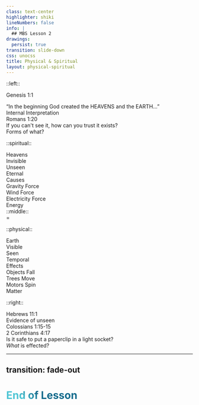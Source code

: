 ```yaml
---
class: text-center
highlighter: shiki
lineNumbers: false
info: |
  ## MBS Lesson 2
drawings:
  persist: true
transition: slide-down
css: unocss
title: Physical & Spiritual
layout: physical-spiritual
---
```


::left::

Genesis 1:1

<div v-click='2' class='text-xs group/ii'>
  “In the beginning God created the 
  <span class='group/ii'>HEAVENS</span> and the <span>EARTH</span>...”</div>
  <div v-click='3' class='sidebox'>
    <game-icons:archive-research class="text-2xl -mb-2" /> 
      Internal Interpretation
    </div>
  <div v-click='14' class='m-t-5'>
    Romans 1:20 <br/>
  <span 
    v-click='15' 
    class='italic font-light block leading-snug text-base'>
      If you can't see it, how can you trust it exists?
    </span>
  </div>
<div v-click='27' class='sidebox m-l-33 m-t-11'>Forms of what?</div>
<arrow v-click='27' v-if='$slidev.nav.clicks >= 27'
  z='2' x1='229' y1='300' x2='280' y2='332' 
  color='black' 
  width='3' 
  arrowSize='2' />

::spiritual::

<div v-click='4'>
  Heavens
</div>
<div v-click='6'>
  Invisible
</div>
<div v-click='10'>
  Unseen
</div>
<div v-click='11'>
  Eternal
</div>

<div v-click='17' bg='white' class='brick-head'>
<div v-click='23'> Causes</div>
<div v-click='22'>
  Gravity Force
</div>
<div v-click='20'>
  Wind Force
</div>
<div v-click='19'>
  Electricity Force
</div>
</div>
<div v-click='28' bg='white' class='brick-head'>
<div v-click='28'>
    Energy
</div>
</div>
::middle::
<div v-click='29' mt='80' text='6xl black bold'>
  =
</div>

::physical::

<div v-click='4'>
  Earth
</div>
<div v-click='6'>
  Visible
</div>
<div v-click='8'>
  Seen
</div>
<div v-click='9'>
  Temporal
</div>

<div v-click='17' bg='white' class='brick-head'>
<div v-click='24'> 
  Effects 
</div>
<div v-click='21'>
  Objects Fall
</div>
<div v-click='19'>
  Trees Move
</div>
  <div v-click='17'>
    Motors Spin
  </div>
</div>
<div v-click='26' bg='white' class='brick-head'>
<div v-click='26'>
  Matter
</div>
</div>

::right::

<div v-click='12'>
  Hebrews 11:1 <br/>
  <span v-click='13' 
    class='italic font-light text-base align-text-top'>
    Evidence of unseen</span>
</div>
<div v-click='5'>Colossians 1:15-15</div>
<div v-click='7'>2 Corinthians 4:17</div>
<div v-click='16' 
  class='italic font-light text-base align-text-top m-t-5'>
  Is it safe to put a paperclip in a light socket? 
</div>
<div v-click='25' class='sidebox -m-l-5 m-t-19'><i>What</i> is effected?</div>
<arrow 
  v-click='25' v-motion-slide-left v-if='$slidev.nav.clicks >= 25' 
  class='-m-l-155' z='2' x1='625' y1='320' x2='580' y2='330' 
  color='black' 
  width='3' 
  arrowSize='2' />

<!--
The last comment block of each slide will be treated as slide notes. It will be visible and editable in Presenter Mode along with the slide. [Read more in the docs](https://sli.dev/guide/syntax.html#notes
-->

---

## transition: fade-out

# End of Lesson

<br>
<br>

<style>
h1 {
  background-color: #2B90B6;
  background-image: linear-gradient(45deg, #4EC5D4 10%, #146b8c 20%);
  background-size: 100%;
  -webkit-background-clip: text;
  -moz-background-clip: text;
  -webkit-text-fill-color: transparent;
  -moz-text-fill-color: transparent;
}
</style>

<!--
Here is another comment.
-->
